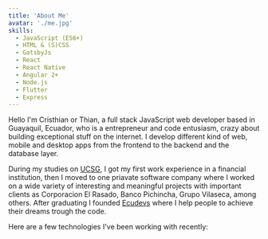 ```yaml
---
title: 'About Me'
avatar: './me.jpg'
skills:
  - JavaScript (ES6+)
  - HTML & (S)CSS
  - GatsbyJs
  - React
  - React Native
  - Angular 2+
  - Node.js
  - Flutter
  - Express
---
```


Hello I'm Cristhian or Thian, a full stack JavaScript web developer based in Guayaquil, Ecuador, who is a entrepreneur and code entusiasm, crazy about building exceptional stuff on the internet. I develop different kind of web, mobile and desktop apps from the frontend to the backend and the database layer.

During my studies on [UCSG](https://www.ucsg.edu.ec/), I got my first work experience in a financial institution, then I moved to one priavate software company where I worked on a wide variety of interesting and meaningful projects with important clients as Corporacion El Rasado, Banco Pichincha, Grupo Vilaseca, among others. After graduating I founded [Ecudevs](https://www.ecudevs.com/) where I help people to achieve their dreams trough the code.

Here are a few technologies I've been working with recently:
